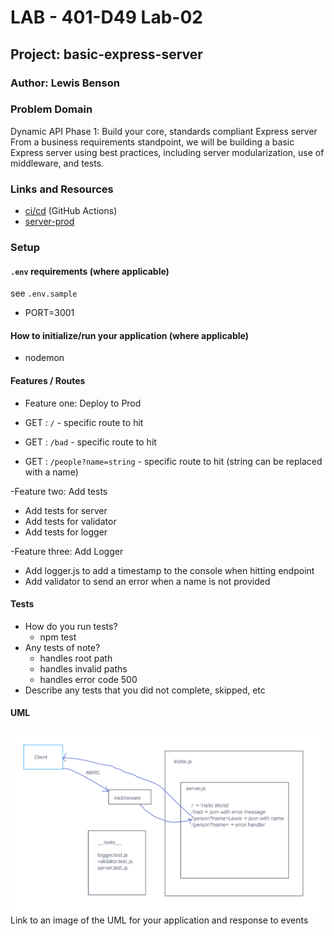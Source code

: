 # LAB - 401-D49 Lab-02

## Project: basic-express-server

### Author: Lewis Benson

### Problem Domain

Dynamic API Phase 1: Build your core, standards compliant Express server
From a business requirements standpoint, we will be building a basic Express server using best practices, including server modularization, use of middleware, and tests.

### Links and Resources

- [ci/cd](https://github.com/tm-LBenson/basic-express-server/actions) (GitHub Actions)
- [server-prod](https://four01-d49-basic-server.onrender.com/)

### Setup

#### `.env` requirements (where applicable)

see `.env.sample`

- PORT=3001

#### How to initialize/run your application (where applicable)

- nodemon

#### Features / Routes

- Feature one: Deploy to Prod

- GET : `/` - specific route to hit
- GET : `/bad` - specific route to hit
- GET : `/people?name=string` - specific route to hit (string can be replaced with a name)

-Feature two: Add tests

- Add tests for server
- Add tests for validator
- Add tests for logger

-Feature three: Add Logger

- Add logger.js to add a timestamp to the console when hitting endpoint
- Add validator to send an error when a name is not provided

#### Tests

- How do you run tests?
  - npm test
- Any tests of note?
  - handles root path
  - handles invalid paths
  - handles error code 500
- Describe any tests that you did not complete, skipped, etc

#### UML

![UML](./assets/uml.png)
Link to an image of the UML for your application and response to events
